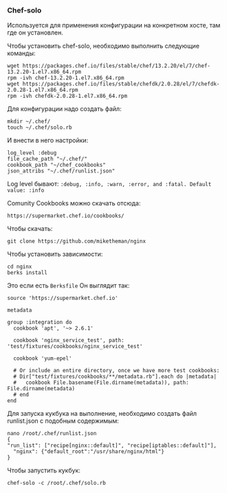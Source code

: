### Chef-solo
Используется для применения конфигурации на конкретном хосте, там где он установлен.

Чтобы установить chef-solo, необходимо выполнить следующие команды:
```
wget https://packages.chef.io/files/stable/chef/13.2.20/el/7/chef-13.2.20-1.el7.x86_64.rpm
rpm -ivh chef-13.2.20-1.el7.x86_64.rpm
wget https://packages.chef.io/files/stable/chefdk/2.0.28/el/7/chefdk-2.0.28-1.el7.x86_64.rpm
rpm -ivh chefdk-2.0.28-1.el7.x86_64.rpm
```

Для конфигурации надо создать файл:
```
mkdir ~/.chef/
touch ~/.chef/solo.rb
```
И внести в него настройки:
```
log_level :debug
file_cache_path "~/.chef/"
cookbook_path "~/chef_cookbooks"
json_attribs "~/.chef/runlist.json"
```
Log level бывают: `:debug, :info, :warn, :error, and :fatal. Default value: :info`

Comunity Cookbooks можно скачать отсюда:
```
https://supermarket.chef.io/cookbooks/
```
Чтобы скачать:
```
git clone https://github.com/miketheman/nginx
```
Чтобы установить зависимости:
```
cd nginx
berks install
```
Это если есть `Berksfile`
Он выглядит так:
```
source 'https://supermarket.chef.io'

metadata

group :integration do
  cookbook 'apt', '~> 2.6.1'

  cookbook 'nginx_service_test', path: 'test/fixtures/cookbooks/nginx_service_test'

  cookbook 'yum-epel'

  # Or include an entire directory, once we have more test cookbooks:
  # Dir["test/fixtures/cookbooks/**/metadata.rb"].each do |metadata|
  #   cookbook File.basename(File.dirname(metadata)), path: File.dirname(metadata)
  # end
end
```

Для запуска кукбука на выполнение, необходимо создать файл runlist.json с подобным содержимым:
```
nano /root/.chef/runlist.json
{ 
"run_list": ["recipe[nginx::default]", "recipe[iptables::default]"],
  "nginx": {"default_root":"/usr/share/nginx/html"} 
} 
```

Чтобы запустить кукбук:
```
chef-solo -c /root/.chef/solo.rb
```
